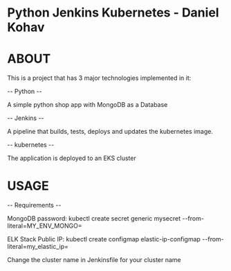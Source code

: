 # Python Jenkins Kubernetes - Daniel Kohav

# ABOUT
This is a project that has 3 major technologies implemented in it:

-- Python --

A simple python shop app with MongoDB as a Database


-- Jenkins --

A pipeline that builds, tests, deploys and updates the kubernetes image.

-- kubernetes --

The application is deployed to an EKS cluster

# USAGE  
-- Requirements --

MongoDB password:
kubectl create secret generic mysecret --from-literal=MY_ENV_MONGO=<my mongo password>

ELK Stack Public IP:
kubectl create configmap elastic-ip-configmap --from-literal=my_elastic_ip=<my ELK ip>

Change the cluster name in Jenkinsfile for your cluster name
